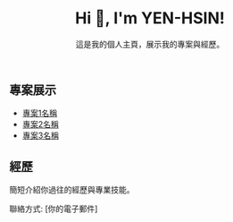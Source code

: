 <!DOCTYPE html>
<html lang="zh-TW">
<body>
    <header>
        <h1>Hi 👋, I'm YEN-HSIN!</h1>
        <p>這是我的個人主頁，展示我的專案與經歷。</p>
    </header>
    <section>
        <h2>專案展示</h2>
        <ul>
            <li><a href="專案1的GitHub連結">專案1名稱</a></li>
            <li><a href="專案2的GitHub連結">專案2名稱</a></li>
            <li><a href="專案3的GitHub連結">專案3名稱</a></li>
        </ul>
    </section>
    <section>
        <h2>經歷</h2>
        <p>簡短介紹你過往的經歷與專業技能。</p>
    </section>
    <footer>
        <p>聯絡方式: [你的電子郵件]</p>
    </footer>
</body>
</html>
